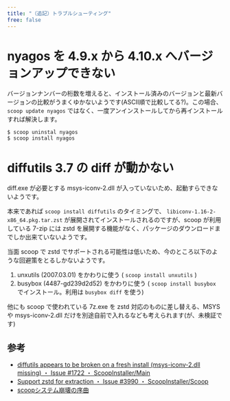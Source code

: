 ```yaml
---
title: "（追記）トラブルシューティング"
free: false
---
```


nyagos を 4.9.x から 4.10.x へバージョンアップできない
======================================================

バージョンナンバーの桁数を増えると、インストール済みのバージョンと最新バージョンの比較がうまくゆかないようです(ASCII順で比較してる?)。この場合、`scoop update nyagos` ではなく、一度アンインストールしてから再インストールすれば解決します。

```
$ scoop uninstal nyagos
$ scoop install nyagos
```

diffutils 3.7 の diff が動かない
================================

diff.exe が必要とする msys-iconv-2.dll が入っていないため、起動すらできないようです。

本来であれば `scoop install diffutils` のタイミングで、 `libiconv-1.16-2-x86_64.pkg.tar.zst` が展開されてインストールされるのですが、scoop が利用している 7-zip には zstd を展開する機能がなく、パッケージのダウンロードまでしか出来ていないようです。

当面 scoop で zstd でサポートされる可能性は低いため、今のところ以下のような回避策をとるしかないようです。

1. unxutils (2007.03.01) をかわりに使う ( `scoop install unxutils` )
2. busybox (4487-gd239d2d52) をかわりに使う ( `scoop install busybox` でインストール。利用は `busybox diff` を使う)

他にも scoop で使われている 7z.exe を zstd 対応のものに差し替える、MSYS や msys-iconv-2.dll だけを別途自前で入れるなども考えられます(が、未検証です)

参考
----

- [diffutils appears to be broken on a fresh install (msys-iconv-2.dll missing) ・ Issue #1722 ・ ScoopInstaller/Main](https://github.com/ScoopInstaller/Main/issues/1722)
- [Support zstd for extraction ・ Issue #3990 ・ ScoopInstaller/Scoop](https://github.com/ScoopInstaller/scoop/issues/3990)
- [scoopシステム崩壊の序曲](https://zenn.dev/zetamatta/scraps/b21750b7ac7c06)
